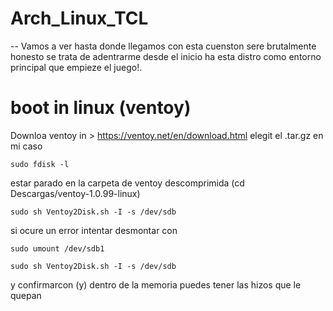 # Arch_Linux_TCL
-- Vamos a ver hasta donde llegamos con esta cuenston sere brutalmente honesto se trata de adentrarme desde el inicio ha esta distro como
entorno principal que empieze el juego!.

# boot in linux (ventoy)
Downloa ventoy in > https://ventoy.net/en/download.html
elegit el .tar.gz en mi caso
```
sudo fdisk -l
```
estar parado en la carpeta de ventoy descomprimida (cd Descargas/ventoy-1.0.99-linux)
```
sudo sh Ventoy2Disk.sh -I -s /dev/sdb
```
si ocure un error intentar desmontar con 
```
sudo umount /dev/sdb1
```
```
sudo sh Ventoy2Disk.sh -I -s /dev/sdb
```
y confirmarcon (y)
dentro de la memoria puedes tener las hizos que le quepan 
